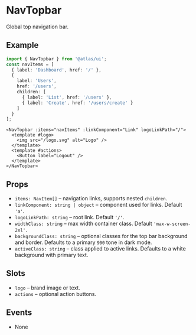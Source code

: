 # NavTopbar

Global top navigation bar.

## Example
```ts
import { NavTopbar } from '@atlas/ui';
const navItems = [
  { label: 'Dashboard', href: '/' },
  {
    label: 'Users',
    href: '/users',
    children: [
      { label: 'List', href: '/users' },
      { label: 'Create', href: '/users/create' }
    ]
  }
];
```

```vue
<NavTopbar :items="navItems" :linkComponent="Link" logoLinkPath="/">
  <template #logo>
    <img src="/logo.svg" alt="Logo" />
  </template>
  <template #actions>
    <Button label="Logout" />
  </template>
</NavTopbar>
```

## Props
- `items: NavItem[]` – navigation links, supports nested `children`.
- `linkComponent: string | object` – component used for links. Default `'a'`.
- `logoLinkPath: string` – root link. Default `'/'`.
- `widthClass: string` – max width container class. Default `'max-w-screen-2xl'`.
- `backgroundClass: string` – optional classes for the top bar background and border. Defaults to a primary `900` tone in dark mode.
- `activeClass: string` – class applied to active links. Defaults to a white background with primary text.

## Slots
- `logo` – brand image or text.
- `actions` – optional action buttons.

## Events
- None
